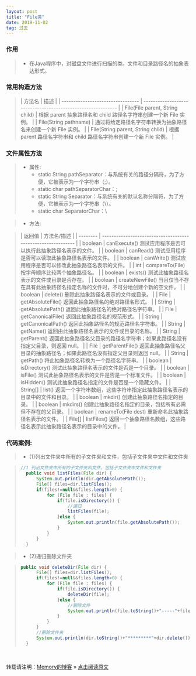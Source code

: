 ```yaml
---
layout: post
title: "File类"
date: 2019-11-02
tag: 过去
---
```

### 作用

> * 在Java程序中，对磁盘文件进行扫描的类。文件和目录路径名的抽象表达形式。

### 常用构造方法

> | 方法名                            | 描述                                                         |
| --------------------------------- | ------------------------------------------------------------ |
> | File(File parent, String child)   | 根据 parent 抽象路径名和 child 路径名字符串创建一个新 File 实例。 |
> | File(String pathname)             | 通过将给定路径名字符串转换为抽象路径名来创建一个新 File 实例。 |
> | File(String parent, String child) | 根据 parent 路径名字符串和 child 路径名字符串创建一个新 File 实例。 |

### 文件属性方法

> * 属性:
>   - static String pathSeparator：与系统有关的路径分隔符，为了方便，它被表示为一个字符串（;）。
>   - static char pathSeparatorChar：;
>   - static String Separator：与系统有关的默认名称分隔符，为了方便，它被表示为一个字符串（\）。
>   - static char SeparatorChar：\

> * 方法:

> | 返回值   | 方法名/描述                                                  |
| -------- | ------------------------------------------------------------ |
> | boolean  | canExecute() 测试应用程序是否可以执行此抽象路径名表示的文件。 |
> | boolean  | canRead() 测试应用程序是否可以读取此抽象路径名表示的文件。   |
> | boolean  | canWrite() 测试应用程序是否可以修改此抽象路径名表示的文件。  |
> | int      | compareTo(File) 按字母顺序比较两个抽象路径名。               |
> | boolean  | exists() 测试此抽象路径名表示的文件或目录是否存在。          |
> | boolean  | createNewFile() 当且仅当不存在具有此抽象路径名指定名称的文件时，不可分地创建个新的空文件。 |
> | boolean  | delete() 删除此抽象路径名表示的文件或目录。                  |
> | File     | getAbsoluteFile() 返回此抽象路径名的绝对路径名形式。         |
> | String   | getAbsolutePath() 返回此抽象路径名的绝对路径名字符串。       |
> | File     | getCanonicalFile() 返回此抽象路径名的规范形式。              |
> | String   | getCanonicalPath() 返回此抽象路径名的规范路径名字符串。      |
> | String   | getName() 返回由此抽象路径名表示的文件或目录的名称。         |
> | String   | getParent() 返回此抽象路径名父目录的路径名字符串；如果此路径名没有指定父目录，则返回 null。 |
> | File     | getParentFile() 返回此抽象路径名父目录的抽象路径名；如果此路径名没有指定父目录则返回 null。 |
> | String   | getPath() 将此抽象路径名转换为一个路径名字符串。             |
> | boolean  | isDirectory() 测试此抽象路径名表示的文件是否是一个目录。     |
> | boolean  | isFile() 测试此抽象路径名表示的文件是否是一个标准文件。      |
> | boolean  | isHidden() 测试此抽象路径名指定的文件是否是一个隐藏文件。    |
> | String[] | list() 返回一个字符串数组，这些字符串指定此抽象路径名表示的目录中的文件和目录。 |
> | boolean  | mkdir() 创建此抽象路径名指定的目录。                         |
> | boolean  | mkdirs() 创建此抽象路径名指定的目录，包括所有必需但不存在的父目录。 |
> | boolean  | renameTo(File dest) 重新命名此抽象路径名表示的文件。         |
> | File[]   | listFiles() 返回一个抽象路径名数组，这些路径名表示此抽象路径名表示的目录中的文件。 |

### 代码案例:

> * (1)列出文件夹中所有的子文件夹和文件，包括子文件夹中文件和文件夹

> ```java
> //1 列出文件夹中所有的子文件夹和文件，包括子文件夹中文件和文件夹
>	public void listFiles(File dir) {
>		System.out.println(dir.getAbsolutePath());
>		File[] files=dir.listFiles();
>		if(files!=null&&files.length>0) {
>			for (File file : files) {
>				if(file.isDirectory()) {
>					//递归
>					listFiles(file);
>				}else {
>					System.out.println(file.getAbsolutePath());
>				}
>			}
>		}
>	}
>```

> * (2)递归删除文件夹

> ```java
> public void deleteDir(File dir) {
>		File[] files=dir.listFiles();
>		if(files!=null&&files.length>0) {
>			for (File file : files) {
>				if(file.isDirectory()) {
>					deleteDir(file);
>				}else {
>					//删除文件
>					System.out.println(file.toString()+"-----"+file.delete());
>				}
>			}
>		}
>		//删除文件夹
>		System.out.println(dir.toString()+"*********"+dir.delete());
>	}
>```

<br>
    
转载请注明：[Memory的博客](https://www.shendonghai.com) » [点击阅读原文](http://www.shendonghai.com/2019/11/File%E7%B1%BB/) 